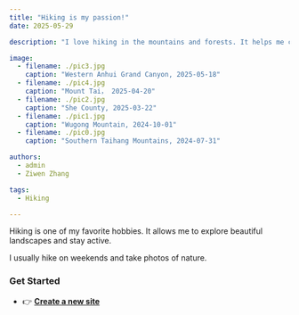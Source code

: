 ```yaml
---
title: "Hiking is my passion!"
date: 2025-05-29

description: "I love hiking in the mountains and forests. It helps me connect with nature."

image:
  - filename: ./pic3.jpg
    caption: "Western Anhui Grand Canyon, 2025-05-18"
  - filename: ./pic4.jpg
    caption: "Mount Tai， 2025-04-20"
  - filename: ./pic2.jpg
    caption: "She County, 2025-03-22"
  - filename: ./pic1.jpg
    caption: "Wugong Mountain, 2024-10-01"
  - filename: ./pic0.jpg
    caption: "Southern Taihang Mountains, 2024-07-31"

authors:
  - admin
  - Ziwen Zhang

tags:
  - Hiking

---
```

Hiking is one of my favorite hobbies. It allows me to explore beautiful landscapes and stay active.

I usually hike on weekends and take photos of nature.

### Get Started
- 👉 [**Create a new site**](https://hugoblox.com/templates/)